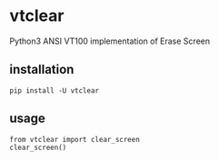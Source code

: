 # vtclear
Python3 ANSI VT100 implementation of Erase Screen

## installation
```
pip install -U vtclear
```

## usage
```
from vtclear import clear_screen
clear_screen()
```
